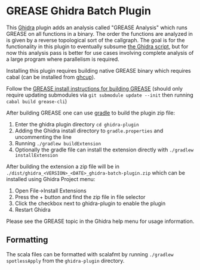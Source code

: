 # GREASE Ghidra Batch Plugin

This [Ghidra](https://github.com/NationalSecurityAgency/ghidra) plugin adds an analysis called "GREASE Analysis" which runs GREASE on all functions in a binary. The order the functions are analyzed in is given by a reverse topological sort of the callgraph. The goal is for the functionality in this plugin to eventually subsume [the Ghidra script](./ghidra-plugin.md), but for now this analysis pass is better for use cases involving complete analysis of a large program where parallelism is required. 

Installing this plugin requires building native GREASE binary which requires cabal (can be installed from [ghcup](https://www.haskell.org/ghcup/)).

Follow the [GREASE install instructions for building GREASE](https://github.com/GaloisInc/grease/blob/main/doc/install.md#building-a-binary-from-source) (should only require updating submodules via `git submodule update --init` then running `cabal build grease-cli`)


After building GREASE one can use [gradle](https://gradle.org/) to build the plugin zip file:
1. Enter the ghidra plugin directory `cd ghidra-plugin`
2. Adding the Ghidra install directory to `gradle.properties` and uncommenting the line
3. Running `./gradlew buildExtension`
4. Optionally the gradle file can install the extension directly with `./gradlew installExtension`

After building the extension a zip file will be in `./dist/ghidra_<VERSION>_<DATE>_ghidra-batch-plugin.zip` which can be installed using Ghidra Project menu:
1. Open File->Install Extensions
2. Press the + button and find the zip file in file selector 
3. Click the checkbox next to ghidra-plugin to enable the plugin
4. Restart Ghidra

Please see the GREASE topic in the Ghidra help menu for usage information.

## Formatting 

The scala files can be formatted with scalafmt by running `./gradlew spotlessApply` from the `ghidra-plugin` directory.